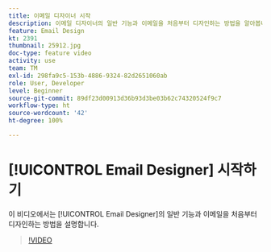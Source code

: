 ```yaml
---
title: 이메일 디자이너 시작
description: 이메일 디자이너의 일반 기능과 이메일을 처음부터 디자인하는 방법을 알아봅니다.
feature: Email Design
kt: 2391
thumbnail: 25912.jpg
doc-type: feature video
activity: use
team: TM
exl-id: 298fa9c5-153b-4886-9324-82d2651060ab
role: User, Developer
level: Beginner
source-git-commit: 89df23d00913d36b93d3be03b62c74320524f9c7
workflow-type: ht
source-wordcount: '42'
ht-degree: 100%

---
```


# [!UICONTROL Email Designer] 시작하기

이 비디오에서는 [!UICONTROL Email Designer]의 일반 기능과 이메일을 처음부터 디자인하는 방법을 설명합니다.

>[!VIDEO](https://video.tv.adobe.com/v/25912?quality=12&learn=on)
